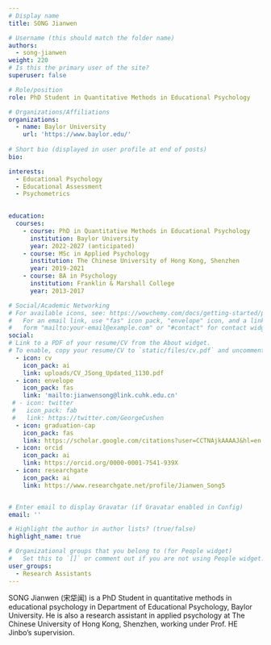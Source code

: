 ```yaml
---
# Display name
title: SONG Jianwen

# Username (this should match the folder name)
authors:
  - song-jianwen
weight: 220
# Is this the primary user of the site?
superuser: false

# Role/position
role: PhD Student in Quantitative Methods in Educational Psychology

# Organizations/Affiliations
organizations:
  - name: Baylor University
    url: 'https://www.baylor.edu/'
    
# Short bio (displayed in user profile at end of posts)
bio:

interests:
  - Educational Psychology
  - Educational Assessment
  - Psychometrics
  

education:
  courses:
    - course: PhD in Quantitative Methods in Educational Psychology
      institution: Baylor University
      year: 2022-2027 (anticipated)
    - course: MSc in Applied Psychology
      institution: The Chinese University of Hong Kong, Shenzhen
      year: 2019-2021
    - course: BA in Psychology
      institution: Franklin & Marshall College
      year: 2013-2017

# Social/Academic Networking
# For available icons, see: https://wowchemy.com/docs/getting-started/page-builder/#icons
#   For an email link, use "fas" icon pack, "envelope" icon, and a link in the
#   form "mailto:your-email@example.com" or "#contact" for contact widget.
social:
# Link to a PDF of your resume/CV from the About widget.
# To enable, copy your resume/CV to `static/files/cv.pdf` and uncomment the lines below.
  - icon: cv
    icon_pack: ai
    link: uploads/CV_JSong_Updated_1130.pdf
  - icon: envelope
    icon_pack: fas
    link: 'mailto:jianwensong@link.cuhk.edu.cn'
 # - icon: twitter
 #   icon_pack: fab
 #   link: https://twitter.com/GeorgeCushen
  - icon: graduation-cap
    icon_pack: fas
    link: https://scholar.google.com/citations?user=CCTNAjkAAAAJ&hl=en
  - icon: orcid
    icon_pack: ai
    link: https://orcid.org/0000-0001-7541-939X
  - icon: researchgate
    icon_pack: ai
    link: https://www.researchgate.net/profile/Jianwen_Song5


# Enter email to display Gravatar (if Gravatar enabled in Config)
email: ''

# Highlight the author in author lists? (true/false)
highlight_name: true

# Organizational groups that you belong to (for People widget)
#   Set this to `[]` or comment out if you are not using People widget.
user_groups:
  - Research Assistants
---
```

SONG Jianwen (宋牮闻) is a PhD Student in quantitative methods in educational psychology in Department of Educational Psychology, Baylor University. He is also a research assistant in applied psychology at The Chinese University of Hong Kong, Shenzhen, working under Prof. HE Jinbo’s supervision.

